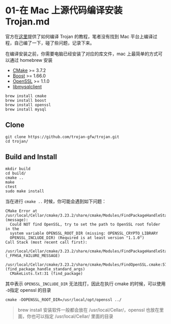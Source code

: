 # 01-在 Mac 上源代码编译安装 Trojan.md

官方在[这里](https://github.com/trojan-gfw/trojan/blob/master/docs/build.md)提供了如何编译 Trojan 的教程，笔者没有找到 Mac 平台上编译过程，自己编了一下，碰了些问题，记录下来。

在编译安装之前，你需要电脑已经安装了对应的库文件，mac 上最简单的方式可以通过 homebrew 安装

- [CMake](https://cmake.org/) >= 3.7.2 
- [Boost](http://www.boost.org/) >= 1.66.0
- [OpenSSL](https://www.openssl.org/) >= 1.1.0
- [libmysqlclient](https://dev.mysql.com/downloads/connector/c/)

```
brew install cmake
brew install boost
brew install openssl
brew install mysql
```


## Clone

```shell
git clone https://github.com/trojan-gfw/trojan.git
cd trojan/
```

## Build and Install

```
mkdir build
cd build/
cmake ..
make
ctest
sudo make install

```
当在进行 `cmake ..` 时候，你可能会遇到如下问题：

```shell
CMake Error at /usr/local/Cellar/cmake/3.23.2/share/cmake/Modules/FindPackageHandleStandardArgs.cmake:230 (message):
  Could NOT find OpenSSL, try to set the path to OpenSSL root folder in the
  system variable OPENSSL_ROOT_DIR (missing: OPENSSL_CRYPTO_LIBRARY
  OPENSSL_INCLUDE_DIR) (Required is at least version "1.1.0")
Call Stack (most recent call first):
  /usr/local/Cellar/cmake/3.23.2/share/cmake/Modules/FindPackageHandleStandardArgs.cmake:594 (_FPHSA_FAILURE_MESSAGE)
  /usr/local/Cellar/cmake/3.23.2/share/cmake/Modules/FindOpenSSL.cmake:578 (find_package_handle_standard_args)
  CMakeLists.txt:31 (find_package)

```
其中表示 `OPENSSL_INCLUDE_DIR` 无法找打，因此在执行 cmake 的时候，可以使用 `-D`指定 openssl 的目录

```shell
cmake -DOPENSSL_ROOT_DIR=/usr/local/opt/openssl ../
```

> brew install 安装软件一般都会放在 /usr/local/Cellar/，openssl 也放在里面，你也可以指定 /usr/local/Cellar/ 里面的目录